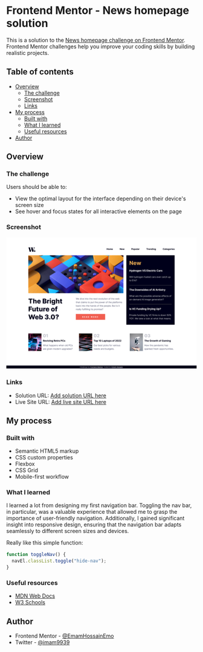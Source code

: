 # Frontend Mentor - News homepage solution

This is a solution to the [News homepage challenge on Frontend Mentor](https://www.frontendmentor.io/challenges/news-homepage-H6SWTa1MFl). Frontend Mentor challenges help you improve your coding skills by building realistic projects.

## Table of contents

- [Overview](#overview)
  - [The challenge](#the-challenge)
  - [Screenshot](#screenshot)
  - [Links](#links)
- [My process](#my-process)
  - [Built with](#built-with)
  - [What I learned](#what-i-learned)
  - [Useful resources](#useful-resources)
- [Author](#author)

## Overview

### The challenge

Users should be able to:

- View the optimal layout for the interface depending on their device's screen size
- See hover and focus states for all interactive elements on the page

### Screenshot

![Final solution](./screenshot.jpg)

### Links

- Solution URL: [Add solution URL here](https://www.frontendmentor.io/solutions/newshomepage-Fzw988FEZV)
- Live Site URL: [Add live site URL here](https://emamhossainemo.github.io/news-homepage-frontend-mentor-challenge)

## My process

### Built with

- Semantic HTML5 markup
- CSS custom properties
- Flexbox
- CSS Grid
- Mobile-first workflow

### What I learned

I learned a lot from designing my first navigation bar. Toggling the nav bar, in particular, was a valuable experience that allowed me to grasp the importance of user-friendly navigation. Additionally, I gained significant insight into responsive design, ensuring that the navigation bar adapts seamlessly to different screen sizes and devices.

Really like this simple function:

```js
function toggleNav() {
  navEl.classList.toggle("hide-nav");
}
```

### Useful resources

- [MDN Web Docs](https://developer.mozilla.org/en-US)
- [W3 Schools](https://www.w3schools.com)

## Author

- Frontend Mentor - [@EmamHossainEmo](https://www.frontendmentor.io/profile/EmamHossainEmo)
- Twitter - [@imam9939](https://twitter.com/imam9939)
